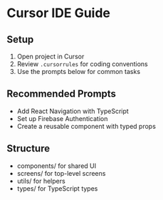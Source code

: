 # Cursor IDE Guide

## Setup
1. Open project in Cursor
2. Review `.cursorrules` for coding conventions
3. Use the prompts below for common tasks

## Recommended Prompts
- Add React Navigation with TypeScript
- Set up Firebase Authentication
- Create a reusable component with typed props

## Structure
- components/ for shared UI
- screens/ for top-level screens
- utils/ for helpers
- types/ for TypeScript types

